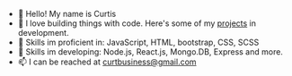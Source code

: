 - 👋 Hello! My name is Curtis
- 👀 I love building things with code. Here's some of my [projects](https://github.com/cemrath?tab=repositories) in development.
- 🔨 Skills im proficient in: JavaScript, HTML, bootstrap, CSS, SCSS
- 🌱 Skills im developing: Node.js, React.js, Mongo.DB, Express and more.
- 📫 I can be reached at curtbusiness@gmail.com

<!---
cemrath/cemrath is a ✨ special ✨ repository because its `README.md` (this file) appears on your GitHub profile.
You can click the Preview link to take a look at your changes.
--->
